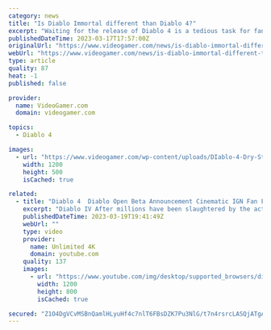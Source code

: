 ```yaml
---
category: news
title: "Is Diablo Immortal different than Diablo 4?"
excerpt: "Waiting for the release of Diablo 4 is a tedious task for fans of the Blizzard franchise. For this reason, many have turned to the mobile offering, Diablo Immortal, to hold them over until the fourth ..."
publishedDateTime: 2023-03-17T17:57:00Z
originalUrl: "https://www.videogamer.com/news/is-diablo-immortal-different-than-diablo-4/"
webUrl: "https://www.videogamer.com/news/is-diablo-immortal-different-than-diablo-4/"
type: article
quality: 87
heat: -1
published: false

provider:
  name: VideoGamer.com
  domain: videogamer.com

topics:
  - Diablo 4

images:
  - url: "https://www.videogamer.com/wp-content/uploads/DIablo-4-Dry-Steppes-1.jpg"
    width: 1200
    height: 500
    isCached: true

related:
  - title: "Diablo 4  Diablo Open Beta Announcement Cinematic IGN Fan Fest 2023"
    excerpt: "Diablo IV After millions have been slaughtered by the actions of the High Heavens and Burning Hells alike. In the power vacuum, ..."
    publishedDateTime: 2023-03-19T19:41:49Z
    webUrl: ""
    type: video
    provider:
      name: Unlimited 4K
      domain: youtube.com
    quality: 137
    images:
      - url: "https://www.youtube.com/img/desktop/supported_browsers/dinosaur.png"
        width: 1200
        height: 800
        isCached: true

secured: "Z1O4DgVCvMSBnQamlHLyuHf4c7nlT6FBsDZK7Pu3NlG/t7n4rsrcLASQjATgAeSm80nrbANAfVQGVKJ91r1lm0a6ry8lSTcU4Acvqn0x0tlLE09S8fFDz/KBJGSbzH+t/0lNnup5XHUriDVPgVq6vXa+p9cpE3V/YGsWiK9haZl8zMZNzuxkcbWuuNXpi/WgeVVUQMw7t+6J6IQMhjH9VSxjDsaIw+kziYXr6YFh9acmHGwDOrnGIZ9P6uRlHRKrDAGSplex3nWYufJGFsMaKu8Jzx4S443QMWE28Uo2UQrdYuQLVeZyWRK7sOXE4rH46NgHoEEjZKgqO3pbqwtXB/vvIL3L0Y3jy1OC2O8jpdk=;X740Mot3/yWX8zYaStGs+Q=="
---
```


